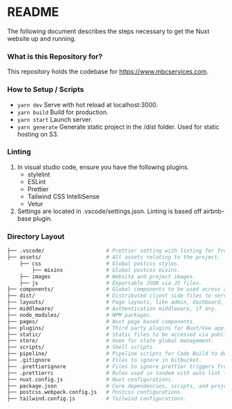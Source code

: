 # README

The following document describes the steps necessary to get the Nuxt website up and running.

### What is this Repository for?

This repository holds the codebase for https://www.mbcservices.com.

### How to Setup / Scripts
-   `yarn dev` Serve with hot reload at localhost:3000.
-   `yarn build` Build for production.
-   `yarn start` Launch server.
-   `yarn generate` Generate static project in the /dist folder. Used for static hosting on S3.

### Linting

1. In visual studio code, ensure you have the following plugins.
    - stylelint
    - ESLint
    - Prettier
    - Tailwind CSS IntelliSense
    - Vetur
2. Settings are located in .vscode/settings.json. Linting is based off airbnb-base plugin.

### Directory Layout
```bash
├── .vscode/                    # Prettier setting with linting for front-end/back-end.
├── assets/                     # All assets relating to the project.
    ├── css                     # Global postcss styles. 
        ├── mixins              # Global postcss mixins.
    ├── images                  # Website and project images.
    ├── js                      # Exportable JSON via JS files.
├── components/                 # Global components to be used across all page components.
├── dist/                       # Distributed client side files to serve for static hosting.
├── layouts/                    # Page layouts, like admin, dashboard, login, etc.
├── middleware/                 # Authentication middleware, if any.
├── node_modules/               # NPM packages.
├── pages/                      # Nuxt page based components.
├── plugins/                    # Third party plugins for Nuxt/Vue app.
├── static/                     # Static files to be accessed via public routes.
├── store/                      # Vuex for state global management.
├── scripts/                    # Shell scripts.
├── pipeline/                   # Pipeline scripts for Code Build to deploy to S3.
├── .gitignore                  # Files to ignore in bitbucket.
├── .prettierignore             # Files to ignore prettier triggers from.
├── .prettierrc                 # Rules used in tandem with auto lint to ensure prettier tabs when developing.
├── nuxt.config.js              # Nuxt configurations.
├── package.json                # Core dependencies, scripts, and project details.
├── postcss.webpack.config.js   # Postcss configurations.
├── tailwind.config.js          # Tailwind configurations.

